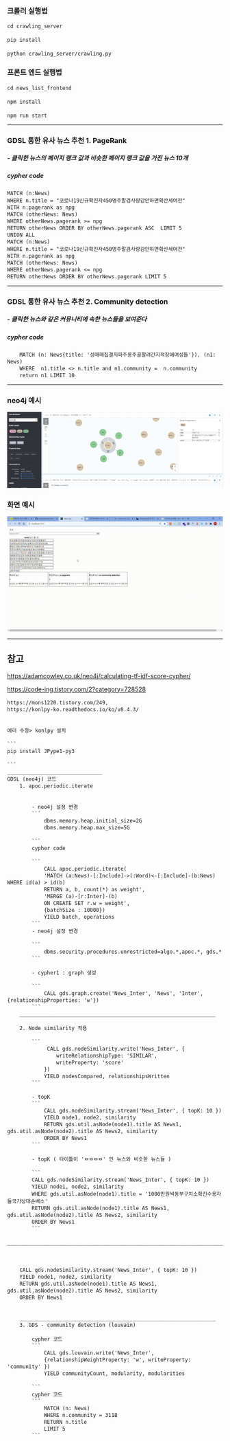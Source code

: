 ### 크롤러 실행법

```
cd crawling_server

pip install 

python crawling_server/crawling.py

```

### 프론트 엔드 실행법

```
cd news_list_frontend

npm install

npm run start
```
__________________________________________________

### GDSL 통한 유사 뉴스 추천  1. PageRank
##### - 클릭한 뉴스의 페이지 랭크 값과 비슷한 페이지 랭크 값을 가진 뉴스 10개 
##### cypher code 

```
MATCH (n:News)
WHERE n.title = "코로나19신규확진자450명주말검사량감안하면확산세여전" 
WITH n.pagerank as npg
MATCH (otherNews: News)
WHERE otherNews.pagerank >= npg 
RETURN otherNews ORDER BY otherNews.pagerank ASC  LIMIT 5
UNION ALL
MATCH (n:News)
WHERE n.title = "코로나19신규확진자450명주말검사량감안하면확산세여전" 
WITH n.pagerank as npg
MATCH (otherNews: News)
WHERE otherNews.pagerank <= npg 
RETURN otherNews ORDER BY otherNews.pagerank LIMIT 5
```
______________________________________________________

### GDSL 통한 유사 뉴스 추천  2. Community detection
##### - 클릭한 뉴스와 같은  커뮤니티에 속한 뉴스들을 보여준다
##### cypher code 

```
    MATCH (n: News{title: '성매매집결지파주용주골팔려간지적장애여성들'}), (n1: News)
    WHERE  n1.title <> n.title and n1.community =  n.community
    return n1 LIMIT 10
```

______________________________


### neo4j  예시
![캡처](/file_for_github_readmd/pic111.jpg)

### 화면  예시
![capture](/file_for_github_readmd/1026_과제화면.gif)



______________________

## 참고
   https://adamcowley.co.uk/neo4j/calculating-tf-idf-score-cypher/


   https://code-ing.tistory.com/2?category=728528
    
    https://mons1220.tistory.com/249,
    https://konlpy-ko.readthedocs.io/ko/v0.4.3/


    에러 수정> konlpy 설치

    ```
    pip install JPype1-py3
    
    ```
    _______________________________
    GDSL (neo4j) 코드
        1. apoc.periodic.iterate


            - neo4j 설정 변경
            ```
                dbms.memory.heap.initial_size=2G
                dbms.memory.heap.max_size=5G

            ```
            cypher code 

            ```
                CALL apoc.periodic.iterate(
                'MATCH (a:News)-[:Include]->(:Word)<-[:Include]-(b:News) WHERE id(a) > id(b)
                RETURN a, b, count(*) as weight',
                'MERGE (a)-[r:Inter]-(b)
                ON CREATE SET r.w = weight',
                {batchSize : 10000})
                YIELD batch, operations
            ```
            - neo4j 설정 변경
            
            ```
                dbms.security.procedures.unrestricted=algo.*,apoc.*, gds.*
            ```

            - cypher1 : graph 생성

            ```
                CALL gds.graph.create('News_Inter', 'News', 'Inter', {relationshipProperties: 'w'})
            ```
        ________________________________________________________________

        2. Node similarity 적용 
            
            ```
                 CALL gds.nodeSimilarity.write('News_Inter', {
                    writeRelationshipType: 'SIMILAR',
                    writeProperty: 'score'
                })
                YIELD nodesCompared, relationshipsWritten
            ```

            - topK 
            ```
                CALL gds.nodeSimilarity.stream('News_Inter', { topK: 10 })
                YIELD node1, node2, similarity
                RETURN gds.util.asNode(node1).title AS News1, gds.util.asNode(node2).title AS News2, similarity
                ORDER BY News1
            ```

            - topK ( 타이틀이 'ㅁㅁㅁㅁ' 인 뉴스와 비슷한 뉴스들 )
            
            ```
            CALL gds.nodeSimilarity.stream('News_Inter', { topK: 10 })
            YIELD node1, node2, similarity
            WHERE gds.util.asNode(node1).title = '1000만원씩동부구치소확진수용자들국가상대손배소'
            RETURN gds.util.asNode(node1).title AS News1, gds.util.asNode(node2).title AS News2, similarity
            ORDER BY News1
            ```
        _____________________________________________________________________________________________________
        
       

        CALL gds.nodeSimilarity.stream('News_Inter', { topK: 10 })
        YIELD node1, node2, similarity
        RETURN gds.util.asNode(node1).title AS News1, gds.util.asNode(node2).title AS News2, similarity
        ORDER BY News1


        ________________________________________________________________
        3. GDS - community detection (louvain)

            cypher 코드
            ```
                CALL gds.louvain.write('News_Inter', 
                {relationshipWeightProperty: 'w', writeProperty: 'community' })
                YIELD communityCount, modularity, modularities

            ```
            cypher 코드 
            ```
                MATCH (n: News)
                WHERE n.community = 3118
                RETURN n.title
                LIMIT 5 
            ```
